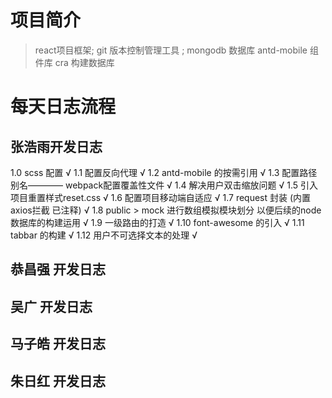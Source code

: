 
# 项目简介
> react项目框架;  git 版本控制管理工具  ;
> mongodb 数据库
>  antd-mobile 组件库
> cra 构建数据库
> 





# 每天日志流程
## 张浩雨开发日志
1.0 scss 配置  √
1.1 配置反向代理 √
1.2 antd-mobile 的按需引用  √
1.3 配置路径别名———— webpack配置覆盖性文件 √
1.4 解决用户双击缩放问题  √
1.5 引入项目重置样式reset.css √
1.6 配置项目移动端自适应  √
1.7 request 封装 (内置axios拦截 已注释)  √
1.8 public > mock 进行数组模拟模块划分  以便后续的node数据库的构建运用  √
1.9 一级路由的打造  √
1.10 font-awesome 的引入   √
1.11 tabbar 的构建  √
1.12 用户不可选择文本的处理  √





## 恭昌强 开发日志




## 吴广 开发日志






## 马子皓 开发日志






## 朱日红 开发日志
